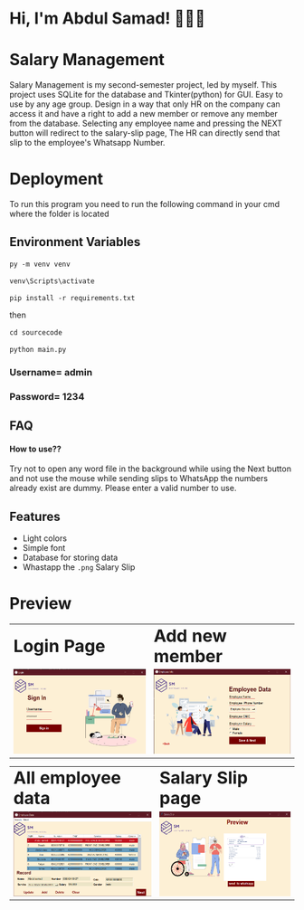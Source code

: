 

# Hi, I'm Abdul Samad! 👨🏼‍💻


# Salary Management

Salary Management is my second-semester project, led by myself. This project uses SQLite for the database and Tkinter(python) for GUI. Easy to use by any age group. Design in a way that only HR on the company can access it and have a right to add a new member or remove any member from the database. Selecting any employee name and pressing the NEXT button will redirect to the salary-slip page, The HR can directly send that slip to the employee's Whatsapp Number.

# Deployment
To run this program you need to run the following command in your cmd where the folder is located


## Environment Variables
```
py -m venv venv
```
```
venv\Scripts\activate
```

```
pip install -r requirements.txt 
```
then
```
cd sourcecode
```
```
python main.py
```
### Username= admin
### Password= 1234
## FAQ

#### How to use⁇

Try not to open any word file in the background while using the Next button
and not use the mouse while sending slips to WhatsApp
the numbers already exist are dummy. Please enter a valid number to use.


## Features

- Light colors
- Simple font
- Database for storing data
- Whastapp the ```.png``` Salary Slip

<table border="0">
 <h1>Preview</h1>
        <tr>
            <td><b style="font-size:30px">Login Page</b></td>
            <td><b style="font-size:30px">Add new member</b></td>
         </tr>
<td>

<img src='preview/firstpage.png' height=150>

</td>
    <td>

<img src='preview/addpage.png' height=150>
</td>
    </table>
<table border="0">
    <tr>
        <td><b style="font-size:30px">All employee data</b></td>
        <td><b style="font-size:30px">Salary Slip page</b></td>
     </tr>
     <tr>
<td>

<img src='preview/datapage.png' height=150>

</td>
    <td>

<img src='preview/lastpage.png' height=150>
</td>
    </table>


